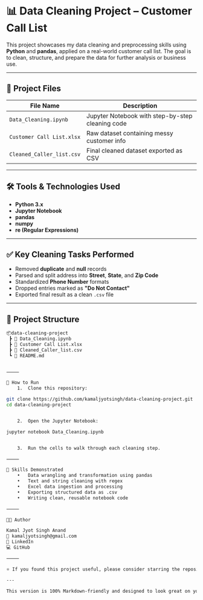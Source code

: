 # 📊 Data Cleaning Project – Customer Call List

This project showcases my data cleaning and preprocessing skills using **Python** and **pandas**, applied on a real-world customer call list. The goal is to clean, structure, and prepare the data for further analysis or business use.

---

## 📁 Project Files

| File Name                | Description                                        |
|-------------------------|----------------------------------------------------|
| `Data_Cleaning.ipynb`   | Jupyter Notebook with step-by-step cleaning code   |
| `Customer Call List.xlsx` | Raw dataset containing messy customer info         |
| `Cleaned_Caller_list.csv` | Final cleaned dataset exported as CSV             |

---

## 🛠️ Tools & Technologies Used

- **Python 3.x**
- **Jupyter Notebook**
- **pandas**
- **numpy**
- **re (Regular Expressions)**

---

## ✅ Key Cleaning Tasks Performed

- Removed **duplicate** and **null** records  
- Parsed and split address into **Street**, **State**, and **Zip Code**  
- Standardized **Phone Number** formats  
- Dropped entries marked as **"Do Not Contact"**  
- Exported final result as a clean `.csv` file

---

## 📌 Project Structure

```bash
📦data-cleaning-project
 ┣ 📄 Data_Cleaning.ipynb
 ┣ 📄 Customer Call List.xlsx
 ┣ 📄 Cleaned_Caller_list.csv
 ┗ 📄 README.md


⸻

🚀 How to Run
	1.	Clone this repository:

git clone https://github.com/kamaljyotsingh/data-cleaning-project.git
cd data-cleaning-project


	2.	Open the Jupyter Notebook:

jupyter notebook Data_Cleaning.ipynb


	3.	Run the cells to walk through each cleaning step.

⸻

🧠 Skills Demonstrated
	•	Data wrangling and transformation using pandas
	•	Text and string cleaning with regex
	•	Excel data ingestion and processing
	•	Exporting structured data as .csv
	•	Writing clean, reusable notebook code

⸻

👨‍💻 Author

Kamal Jyot Singh Anand
📧 kamaljyotsingh@gmail.com
🔗 LinkedIn
💻 GitHub

⸻

⭐ If you found this project useful, please consider starring the repository!

---

This version is 100% Markdown-friendly and designed to look great on your GitHub repo page. Let me know if you’d like to add badges, a license, or install instructions too.
